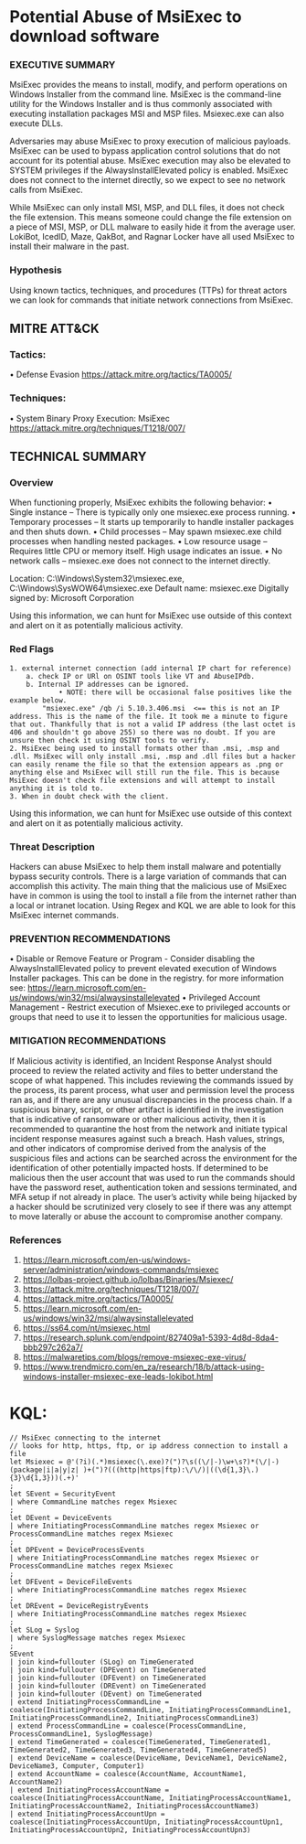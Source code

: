 # Potential Abuse of MsiExec to download software
### EXECUTIVE SUMMARY
MsiExec provides the means to install, modify, and perform operations on Windows Installer from the command line. MsiExec is the command-line utility for the Windows Installer and is thus commonly associated with executing installation packages MSI and MSP files. Msiexec.exe can also execute DLLs.

Adversaries may abuse MsiExec to proxy execution of malicious payloads. MsiExec can be used to bypass application control solutions that do not account for its potential abuse. MsiExec execution may also be elevated to SYSTEM privileges if the AlwaysInstallElevated policy is enabled. MsiExec does not connect to the internet directly, so we expect to see no network calls from MsiExec.

While MsiExec can only install MSI, MSP, and DLL files, it does not check the file extension. This means someone could change the file extension on a piece of MSI, MSP, or DLL malware to easily hide it from the average user. LokiBot, IcedID, Maze, QakBot, and Ragnar Locker have all used MsiExec to install their malware in the past. 

### Hypothesis
Using known tactics, techniques, and procedures (TTPs) for threat actors we can look for commands that initiate network connections from MsiExec. 

## MITRE ATT&CK 
### Tactics:
• Defense Evasion https://attack.mitre.org/tactics/TA0005/

### Techniques:
• System Binary Proxy Execution: MsiExec https://attack.mitre.org/techniques/T1218/007/

## TECHNICAL SUMMARY
### Overview
When functioning properly, MsiExec exhibits the following behavior:
    • Single instance – There is typically only one msiexec.exe process running.
    • Temporary processes – It starts up temporarily to handle installer packages and then shuts down.
    • Child processes – May spawn msiexec.exe child processes when handling nested packages.
    • Low resource usage – Requires little CPU or memory itself. High usage indicates an issue.
    • No network calls – msiexec.exe does not connect to the internet directly.

Location: C:\Windows\System32\msiexec.exe, C:\Windows\SysWOW64\msiexec.exe
Default name: msiexec.exe
Digitally signed by: Microsoft Corporation

Using this information, we can hunt for MsiExec use outside of this context and alert on it as potentially malicious activity.

### Red Flags
    1. external internet connection (add internal IP chart for reference)
        a. check IP or URl on OSINT tools like VT and AbuseIPdb.
        b. Internal IP addresses can be ignored. 
                • NOTE: there will be occasional false positives like the example below. 
            "msiexec.exe" /qb /i 5.10.3.406.msi  <== this is not an IP  address. This is the name of the file. It took me a minute to figure that out. Thankfully that is not a valid IP address (the last octet is 406 and shouldn't go above 255) so there was no doubt. If you are unsure then check it using OSINT tools to verify.  
    2. MsiExec being used to install formats other than .msi, .msp and .dll. MsiExec will only install .msi, .msp and .dll files but a hacker can easily rename the file so that the extension appears as .png or anything else and MsiExec will still run the file. This is because MsiExec doesn't check file extensions and will attempt to install anything it is told to.
    3. When in doubt check with the client. 

Using this information, we can hunt for MsiExec use outside of this context and alert on it as potentially malicious activity.

### Threat Description 
Hackers can abuse MsiExec to help them install malware and potentially bypass security controls. There is a large variation of commands that can accomplish this activity. The main thing that the malicious use of MsiExec have in common is using the tool to install a file from the internet rather than a local or intranet location. Using Regex and KQL we are able to look for this MsiExec internet commands. 

### PREVENTION RECOMMENDATIONS
• Disable or Remove Feature or Program - Consider disabling the AlwaysInstallElevated policy to prevent elevated execution of Windows Installer packages. This can be done in the registry. for more information see: https://learn.microsoft.com/en-us/windows/win32/msi/alwaysinstallelevated
• Privileged Account Management - Restrict execution of Msiexec.exe to privileged accounts or groups that need to use it to lessen the opportunities for malicious usage.

### MITIGATION RECOMMENDATIONS
If Malicious activity is identified, an Incident Response Analyst should proceed to review the related activity and files to better understand the scope of what happened. This includes reviewing the commands issued by the process, its parent process, what user and permission level the process ran as, and if there are any unusual discrepancies in the process chain. If a suspicious binary, script, or other artifact is identified in the investigation that is indicative of ransomware or other malicious activity, then it is recommended to quarantine the host from the network and initiate typical incident response measures against such a breach. Hash values, strings, and other indicators of compromise derived from the analysis of the suspicious files and actions can be searched across the environment for the identification of other potentially impacted hosts. If determined to be malicious then the user account that was used to run the commands should have the password reset, authentication token and sessions terminated, and MFA setup if not already in place. The user’s activity while being hijacked by a hacker should be scrutinized very closely to see if there was any attempt to move laterally or abuse the account to compromise another company.

### References
1. https://learn.microsoft.com/en-us/windows-server/administration/windows-commands/msiexec
2. https://lolbas-project.github.io/lolbas/Binaries/Msiexec/
3. https://attack.mitre.org/techniques/T1218/007/
4. https://attack.mitre.org/tactics/TA0005/
5. https://learn.microsoft.com/en-us/windows/win32/msi/alwaysinstallelevated
6. https://ss64.com/nt/msiexec.html
7. https://research.splunk.com/endpoint/827409a1-5393-4d8d-8da4-bbb297c262a7/
8. https://malwaretips.com/blogs/remove-msiexec-exe-virus/
9. https://www.trendmicro.com/en_za/research/18/b/attack-using-windows-installer-msiexec-exe-leads-lokibot.html

# KQL:
```kql
// MsiExec connecting to the internet
// looks for http, https, ftp, or ip address connection to install a file
let Msiexec = @'(?i)(.*)msiexec(\.exe)?(")?\s((\/|-)\w+\s?)*(\/|-)(package|i|a|y|z| )+(")?(((http|https|ftp):\/\/)|((\d{1,3}\.){3}\d{1,3}))(.+)'
;
let SEvent = SecurityEvent
| where CommandLine matches regex Msiexec 
;
let DEvent = DeviceEvents
| where InitiatingProcessCommandLine matches regex Msiexec or ProcessCommandLine matches regex Msiexec
;
let DPEvent = DeviceProcessEvents
| where InitiatingProcessCommandLine matches regex Msiexec or ProcessCommandLine matches regex Msiexec
;
let DFEvent = DeviceFileEvents
| where InitiatingProcessCommandLine matches regex Msiexec
;
let DREvent = DeviceRegistryEvents
| where InitiatingProcessCommandLine matches regex Msiexec 
;
let SLog = Syslog
| where SyslogMessage matches regex Msiexec 
; 
SEvent
| join kind=fullouter (SLog) on TimeGenerated
| join kind=fullouter (DPEvent) on TimeGenerated
| join kind=fullouter (DFEvent) on TimeGenerated
| join kind=fullouter (DREvent) on TimeGenerated
| join kind=fullouter (DEvent) on TimeGenerated
| extend InitiatingProcessCommandLine = coalesce(InitiatingProcessCommandLine, InitiatingProcessCommandLine1, InitiatingProcessCommandLine2, InitiatingProcessCommandLine3)
| extend ProcessCommandLine = coalesce(ProcessCommandLine, ProcessCommandLine1, SyslogMessage)
| extend TimeGenerated = coalesce(TimeGenerated, TimeGenerated1, TimeGenerated2, TimeGenerated3, TimeGenerated4, TimeGenerated5)
| extend DeviceName = coalesce(DeviceName, DeviceName1, DeviceName2, DeviceName3, Computer, Computer1)
| extend AccountName = coalesce(AccountName, AccountName1, AccountName2)
| extend InitiatingProcessAccountName = coalesce(InitiatingProcessAccountName, InitiatingProcessAccountName1, InitiatingProcessAccountName2, InitiatingProcessAccountName3)
| extend InitiatingProcessAccountUpn = coalesce(InitiatingProcessAccountUpn, InitiatingProcessAccountUpn1, InitiatingProcessAccountUpn2, InitiatingProcessAccountUpn3)
```
